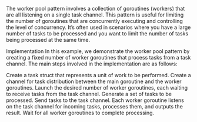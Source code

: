 The worker pool pattern involves a collection of goroutines (workers) that are all listening on a single task channel. This pattern is useful for limiting the number of goroutines that are concurrently executing and controlling the level of concurrency. It’s often used in scenarios where you have a large number of tasks to be processed and you want to limit the number of tasks being processed at the same time.

Implementation
In this example, we demonstrate the worker pool pattern by creating a fixed number of worker goroutines that process tasks from a task channel. The main steps involved in the implementation are as follows:

Create a task struct that represents a unit of work to be performed.
Create a channel for task distribution between the main goroutine and the worker goroutines.
Launch the desired number of worker goroutines, each waiting to receive tasks from the task channel.
Generate a set of tasks to be processed.
Send tasks to the task channel.
Each worker goroutine listens on the task channel for incoming tasks, processes them, and outputs the result.
Wait for all worker goroutines to complete processing.

